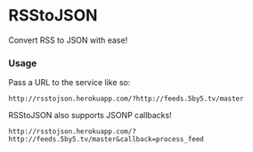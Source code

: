 # RSStoJSON

Convert RSS to JSON with ease!

### Usage

Pass a URL to the service like so:

`http://rsstojson.herokuapp.com/?http://feeds.5by5.tv/master`

RSStoJSON also supports JSONP callbacks!

`http://rsstojson.herokuapp.com/?http://feeds.5by5.tv/master&callback=process_feed`
